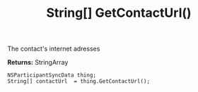 ﻿---
uid: crmscript_ref_NSParticipantSyncData_GetContactUrl
title: String[] GetContactUrl()
intellisense: NSParticipantSyncData.GetContactUrl
keywords: NSParticipantSyncData, GetContactUrl
so.topic: reference
---

The contact's internet adresses

**Returns:** StringArray


```crmscript
NSParticipantSyncData thing;
String[] contactUrl  = thing.GetContactUrl();
```



